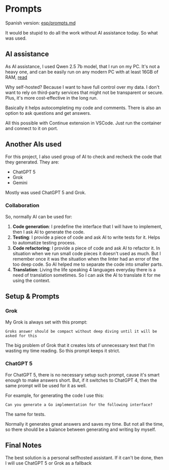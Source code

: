 # Prompts 

Spanish version: [esp/prompts.md](esp/prompts.md)

It would be stupid to do all the work without AI assistance today. So what was used.

## AI assistance

As AI assistance, I used Qwen 2.5 7b model, that I run on my PC. It's not a heavy one, and can be easily run on any modern PC with at least 16GB of RAM, [read](https://github.com/jzethar/Useful-Containers/blob/ollama/ollama/README.md)

Why self-hosted? Because I want to have full control over my data. I don't want to rely on third-party services that might not be transparent or secure. Plus, it's more cost-effective in the long run. 

Basically it helps autocompleting my code and comments. There is also an option to ask questions and get answers.

All this possible with Continue extension in VSCode. Just run the container and connect to it on port.

## Another AIs used

For this project, I also used group of AI to check and recheck the code that they generated. They are:
- ChatGPT 5
- Grok
- Gemini

Mostly was used ChatGPT 5 and Grok. 

### Collaboration

So, normally AI can be used for:
1. **Code generation**: I predefine the interface that I will have to implement, then I ask AI to generate the code.
2. **Testing**: I provide a piece of code and ask AI to write tests for it. Helps to automatize testing process.
3. **Code refactoring**: I provide a piece of code and ask AI to refactor it. In situation when we run small code pieces it doesn't used as much. But I remember once it was the situation when the linter had an error of the too deep code. So AI helped me to separate the code into smaller parts.
4. **Translation**: Living the life speaking 4 languages everyday there is a need of translation sometimes. So I can ask the AI to translate it for me using the context.

## Setup & Prompts

### Grok

My Grok is always set with this prompt:

```
Groks answer should be compact without deep diving until it will be asked for this
```

The big problem of Grok that it creates lots of unnecessary text that I'm wasting my time reading. So this prompt keeps it strict.

### ChatGPT 5

For ChatGPT 5, there is no necessary setup such prompt, cause it's smart enough to make answers short. But, if it switches to ChatGPT 4, then the same prompt will be used for it as well. 

For example, for generating the code I use this:

```
Can you generate a Go implementation for the following interface?
```

The same for tests. 

Normally it generates great answers and saves my time. But not all the time, so there should be a balance between generating and writing by myself.

## Final Notes

The best solution is a personal selfhosted assistant. If it can't be done, then I will use ChatGPT 5 or Grok as a fallback